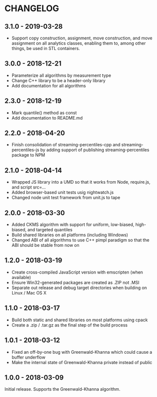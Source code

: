 # CHANGELOG

## 3.1.0 - 2019-03-28

- Support copy construction, assignment, move construction, and move
  assignment on all analytics classes, enabling them to, among
  other things, be used in STL containers.

## 3.0.0 - 2018-12-21

- Parameterize all algorithms by measurement type
- Change C++ library to be a header-only library
- Add documentation for all algorithms

## 2.3.0 - 2018-12-19

- Mark quantile() method as const
- Add documentation to README.md

## 2.2.0 - 2018-04-20

- Finish consolidation of streaming-percentiles-cpp and
  streaming-percentiles-js by adding support of publishing
  streaming-percentiles package to NPM

## 2.1.0 - 2018-04-14

- Wrapped JS library into a UMD so that it works from
  Node, require.js, and script src=...
- Added browser-based unit tests usig nightwatch.js
- Changed node unit test framework from unit.js to tape

## 2.0.0 - 2018-03-30

- Added CKMS algorithm with support for uniform, low-biased,
  high-biased, and targeted quantiles
- Build shared libraries on all platforms (including Windows)
- Changed ABI of all algorithms to use C++ pimpl paradigm so that
  the ABI should be stable from now on

## 1.2.0 - 2018-03-19

- Create cross-compiled JavaScript version with emscripten
  (when available)
- Ensure Win32-generated packages are created as .ZIP
  not .MSI
- Separate out release and debug target directories when
  building on Linux / Mac OS X

## 1.1.0 - 2018-03-17

- Build both static and shared libraries on most platforms
  using cpack
- Create a .zip / .tar.gz as the final step of the build
  process

## 1.0.1 - 2018-03-12

- Fixed an off-by-one bug with Greenwald-Khanna which could cause
  a buffer underflow
- Make the internal state of Greenwald-Khanna private instead of
  public

## 1.0.0 - 2018-03-09

Initial release.  Supports the Greenwald-Khanna algorithm.
